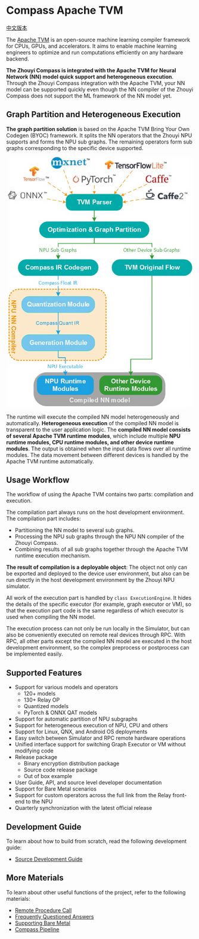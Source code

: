 <!---SPDX-License-Identifier: Apache-2.0-->
<!---Copyright (c) 2023 Arm Technology (China) Co. Ltd.-->

# Compass Apache TVM

[中文版本](../README.osc.md)

The [Apache TVM](https://tvm.apache.org/) is an open-source machine learning compiler framework for CPUs, GPUs, and accelerators. It aims to enable machine learning engineers to optimize and run computations efficiently on any hardware backend.

**The Zhouyi Compass is integrated with the Apache TVM for Neural Network (NN) model quick support and heterogeneous execution**. Through the Zhouyi Compass integration with the Apache TVM, your NN model can be supported quickly even though the NN compiler of the Zhouyi Compass does not support the ML framework of the NN model yet.

## Graph Partition and Heterogeneous Execution

**The graph partition solution** is based on the Apache TVM Bring Your Own Codegen (BYOC) framework. It splits the NN operators that the Zhouyi NPU supports and forms the NPU sub graphs. The remaining operators form sub graphs corresponding to the specific device supported.

<center><img src="../aipu/docs/images/graph_parition_solution.png" width="500"></center>

The runtime will execute the compiled NN model heterogeneously and automatically. **Heterogeneous execution** of the compiled NN model is transparent to the user application logic. The **compiled NN model consists of several Apache TVM runtime modules**, which include multiple **NPU runtime modules, CPU runtime modules, and other device runtime modules**. The output is obtained when the input data flows over all runtime modules. The data movement between different devices is handled by the Apache TVM runtime automatically.

## Usage Workflow

The workflow of using the Apache TVM contains two parts: compilation and execution.

The compilation part always runs on the host development environment. The compilation part includes:

- Partitioning the NN model to several sub graphs.
- Processing the NPU sub graphs through the NPU NN compiler of the Zhouyi Compass.
- Combining results of all sub graphs together through the Apache TVM runtime execution mechanism.

**The result of compilation is a deployable object**: The object not only can be exported and deployed to the device user environment, but also can be run directly in the host development environment by the Zhouyi NPU simulator.

All work of the execution part is handled by `class ExecutionEngine`. It hides the details of the specific executor (for example, graph executor or VM), so that the execution part code is the same regardless of which executor is used when compiling the NN model.

The execution process can not only be run locally in the Simulator, but can also be conveniently executed on remote real devices through RPC. With RPC, all other parts except the compiled NN model are executed in the host development environment, so the complex preprocess or postprocess can be implemented easily.

## Supported Features

- Support for various models and operators
  - 120+ models
  - 130+ Relay OP
  - Quantized models
  - PyTorch & ONNX QAT models
- Support for automatic partition of NPU subgraphs
- Support for heterogeneous execution of NPU, CPU and others
- Support for Linux, QNX, and Android OS deployments
- Easy switch between Simulator and RPC remote hardware operations
- Unified interface support for switching Graph Executor or VM without modifying code
- Release package
  - Binary encryption distribution package
  - Source code release package
  - Out of box example
- User Guide, API, and source level developer documentation
- Support for Bare Metal scenarios
- Support for custom operators across the full link from the Relay front-end to the NPU
- Quarterly synchronization with the latest official release

## Development Guide

To learn about how to build from scratch, read the following development guide:

- [Source Development Guide](../aipu/docs/source_development_guide.md)

## More Materials

To learn about other useful functions of the project, refer to the following materials:

- [Remote Procedure Call](../aipu/docs/rpc.md)
- [Frequently Questioned Answers](../aipu/docs/fqa.md)
- [Supporting Bare Metal](../aipu/docs/supporting_bare_metal.md)
- [Compass Pipeline](../aipu/docs/pipeline.md)